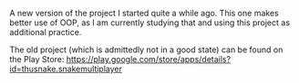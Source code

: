 A new version of the project I started quite a while ago.
This one makes better use of OOP, as I am currently studying that and using this project as additional practice.

The old project (which is admittedly not in a good state) can be found on the Play Store: https://play.google.com/store/apps/details?id=thusnake.snakemultiplayer
